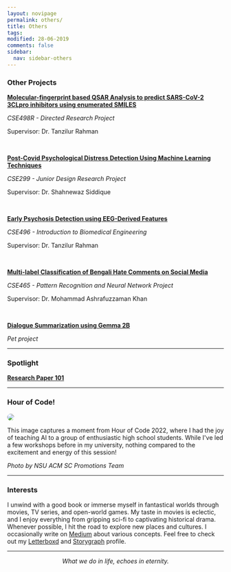 ```yaml
---
layout: novipage
permalink: others/
title: Others
tags: 
modified: 28-06-2019
comments: false
sidebar:
  nav: sidebar-others
---
```


### Other Projects

[**Molecular-fingerprint based QSAR Analysis to predict SARS-CoV-2 3CLpro inhibitors using enumerated SMILES**](https://synapse-story.netlify.app/3clpro-qsar/)

*CSE498R - Directed Research Project*

Supervisor: Dr. Tanzilur Rahman

<br />

[**Post-Covid Psychological Distress Detection Using Machine Learning Techniques**](https://synapse-story.netlify.app/covid-ml-299/)

*CSE299 - Junior Design Research Project*

Supervisor: Dr. Shahnewaz Siddique

<br />

[**Early Psychosis Detection using EEG-Derived Features**](https://synapse-story.netlify.app/eeg-psychosis/)

*CSE496 - Introduction to Biomedical Engineering*

Supervisor: Dr. Tanzilur Rahman

<br />


[**Multi-label Classification of Bengali Hate Comments on Social Media**](https://synapse-story.netlify.app/bengali-hate-speech/)

*CSE465 - Pattern Recognition and Neural Network Project*

Supervisor: Dr. Mohammad Ashrafuzzaman Khan

<br />

[**Dialogue Summarization using Gemma 2B**](https://synapse-story.netlify.app/dialouge-sum/)


*Pet project*

<hr>

### Spotlight

[**Research Paper 101**](https://medium.com/@shafayet.rajit.101/research-paper-101-6f935922c893) 

<hr>

### Hour of Code! 

<img src="{{ site.url }}/images/hoc.jpeg" style="border-radius: 15px;">

<br>

This image captures a moment from Hour of Code 2022, where I had the joy of teaching AI to a group of enthusiastic high school students. While I've led a few workshops before in my university, nothing compared to the excitement and energy of this session!

<em>Photo by NSU ACM SC Promotions Team</em>

<hr>

### Interests 

I unwind with a good book or immerse myself in fantastical worlds through movies, TV series, and open-world games. My taste in movies is eclectic, and I enjoy everything from gripping sci-fi to captivating historical drama. Whenever possible, I hit the road to explore new places and cultures. I occasionally write on [Medium](https://medium.com/@shafayet.rajit.101) about various concepts. Feel free to check out my [Letterboxd](https://letterboxd.com/shafayet_rajit/) and [Storygraph](https://app.thestorygraph.com/profile/shafayet_rajit) profile. 

<hr>

<p style="text-align:center;"><em>What we do in life, echoes in eternity.</em></p>

